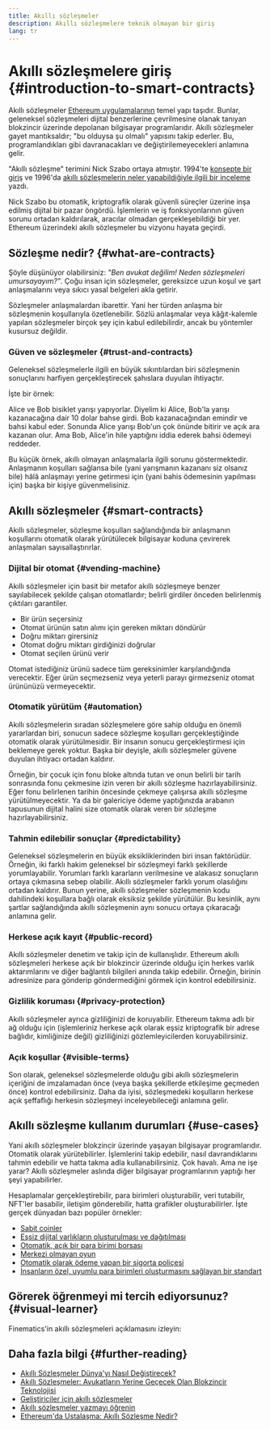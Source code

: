 ```yaml
---
title: Akıllı sözleşmeler
description: Akıllı sözleşmelere teknik olmayan bir giriş
lang: tr
---
```


# Akıllı sözleşmelere giriş {#introduction-to-smart-contracts}

Akıllı sözleşmeler [Ethereum uygulamalarının](/dapps/) temel yapı taşıdır. Bunlar, geleneksel sözleşmeleri dijital benzerlerine çevrilmesine olanak tanıyan blokzincir üzerinde depolanan bilgisayar programlarıdır. Akıllı sözleşmeler gayet mantıksaldır; "bu olduysa şu olmalı" yapısını takip ederler. Bu, programlandıkları gibi davranacakları ve değiştirilemeyecekleri anlamına gelir.

"Akıllı sözleşme" terimini Nick Szabo ortaya atmıştır. 1994'te [konsepte bir giriş](https://www.fon.hum.uva.nl/rob/Courses/InformationInSpeech/CDROM/Literature/LOTwinterschool2006/szabo.best.vwh.net/smart.contracts.html) ve 1996'da [akıllı sözleşmelerin neler yapabildiğiyle ilgili bir inceleme](https://www.fon.hum.uva.nl/rob/Courses/InformationInSpeech/CDROM/Literature/LOTwinterschool2006/szabo.best.vwh.net/smart_contracts_2.html) yazdı.

Nick Szabo bu otomatik, kriptografik olarak güvenli süreçler üzerine inşa edilmiş dijital bir pazar öngördü. İşlemlerin ve iş fonksiyonlarının güven sorunu ortadan kaldırılarak, aracılar olmadan gerçekleşebildiği bir yer. Ethereum üzerindeki akıllı sözleşmeler bu vizyonu hayata geçirdi.

## Sözleşme nedir? {#what-are-contracts}

Şöyle düşünüyor olabilirsiniz: _"Ben avukat değilim! Neden sözleşmeleri umursayayım?"_. Çoğu insan için sözleşmeler, gereksizce uzun koşul ve şart anlaşmalarını veya sıkıcı yasal belgeleri akla getirir.

Sözleşmeler anlaşmalardan ibarettir. Yani her türden anlaşma bir sözleşmenin koşullarıyla özetlenebilir. Sözlü anlaşmalar veya kâğıt-kalemle yapılan sözleşmeler birçok şey için kabul edilebilirdir, ancak bu yöntemler kusursuz değildir.

### Güven ve sözleşmeler {#trust-and-contracts}

Geleneksel sözleşmelerle ilgili en büyük sıkıntılardan biri sözleşmenin sonuçlarını harfiyen gerçekleştirecek şahıslara duyulan ihtiyaçtır.

İşte bir örnek:

Alice ve Bob bisiklet yarışı yapıyorlar. Diyelim ki Alice, Bob'la yarışı kazanacağına dair 10 dolar bahse girdi. Bob kazanacağından emindir ve bahsi kabul eder. Sonunda Alice yarışı Bob'un çok önünde bitirir ve açık ara kazanan olur. Ama Bob, Alice'in hile yaptığını iddia ederek bahsi ödemeyi reddeder.

Bu küçük örnek, akıllı olmayan anlaşmalarla ilgili sorunu göstermektedir. Anlaşmanın koşulları sağlansa bile (yani yarışmanın kazananı siz olsanız bile) hâlâ anlaşmayı yerine getirmesi için (yani bahis ödemesinin yapılması için) başka bir kişiye güvenmelisiniz.

## Akıllı sözleşmeler {#smart-contracts}

Akıllı sözleşmeler, sözleşme koşulları sağlandığında bir anlaşmanın koşullarını otomatik olarak yürütülecek bilgisayar koduna çevirerek anlaşmaları sayısallaştırırlar.

### Dijital bir otomat {#vending-machine}

Akıllı sözleşmeler için basit bir metafor akıllı sözleşmeye benzer sayılabilecek şekilde çalışan otomatlardır; belirli girdiler önceden belirlenmiş çıktıları garantiler.

- Bir ürün seçersiniz
- Otomat ürünün satın alımı için gereken miktarı döndürür
- Doğru miktarı girersiniz
- Otomat doğru miktarı girdiğinizi doğrular
- Otomat seçilen ürünü verir

Otomat istediğiniz ürünü sadece tüm gereksinimler karşılandığında verecektir. Eğer ürün seçmezseniz veya yeterli parayı girmezseniz otomat ürününüzü vermeyecektir.

### Otomatik yürütüm {#automation}

Akıllı sözleşmelerin sıradan sözleşmelere göre sahip olduğu en önemli yararlardan biri, sonucun sadece sözleşme koşulları gerçekleştiğinde otomatik olarak yürütülmesidir. Bir insanın sonucu gerçekleştirmesi için beklemeye gerek yoktur. Başka bir deyişle, akıllı sözleşmeler güvene duyulan ihtiyacı ortadan kaldırır.

Örneğin, bir çocuk için fonu bloke altında tutan ve onun belirli bir tarih sonrasında fonu çekmesine izin veren bir akıllı sözleşme hazırlayabilirsiniz. Eğer fonu belirlenen tarihin öncesinde çekmeye çalışırsa akıllı sözleşme yürütülmeyecektir. Ya da bir galericiye ödeme yaptığınızda arabanın tapusunun dijital halini size otomatik olarak veren bir sözleşme hazırlayabilirsiniz.

### Tahmin edilebilir sonuçlar {#predictability}

Geleneksel sözleşmelerin en büyük eksikliklerinden biri insan faktörüdür. Örneğin, iki farklı hakim geleneksel bir sözleşmeyi farklı şekillerde yorumlayabilir. Yorumları farklı kararların verilmesine ve alakasız sonuçların ortaya çıkmasına sebep olabilir. Akıllı sözleşmeler farklı yorum olasılığını ortadan kaldırır. Bunun yerine, akıllı sözleşmeler sözleşmenin kodu dahilindeki koşullara bağlı olarak eksiksiz şekilde yürütülür. Bu kesinlik, aynı şartlar sağlandığında akıllı sözleşmenin aynı sonucu ortaya çıkaracağı anlamına gelir.

### Herkese açık kayıt {#public-record}

Akıllı sözleşmeler denetim ve takip için de kullanışlıdır. Ethereum akıllı sözleşmeleri herkese açık bir blokzincir üzerinde olduğu için herkes varlık aktarımlarını ve diğer bağlantılı bilgileri anında takip edebilir. Örneğin, birinin adresinize para gönderip göndermediğini görmek için kontrol edebilirsiniz.

### Gizlilik koruması {#privacy-protection}

Akıllı sözleşmeler ayrıca gizliliğinizi de koruyabilir. Ethereum takma adlı bir ağ olduğu için (işlemleriniz herkese açık olarak eşsiz kriptografik bir adrese bağlıdır, kimliğinize değil) gizliliğinizi gözlemleyicilerden koruyabilirsiniz.

### Açık koşullar {#visible-terms}

Son olarak, geleneksel sözleşmelerde olduğu gibi akıllı sözleşmelerin içeriğini de imzalamadan önce (veya başka şekillerde etkileşime geçmeden önce) kontrol edebilirsiniz. Daha da iyisi, sözleşmedeki koşulların herkese açık şeffaflığı herkesin sözleşmeyi inceleyebileceği anlamına gelir.

## Akıllı sözleşme kullanım durumları {#use-cases}

Yani akıllı sözleşmeler blokzincir üzerinde yaşayan bilgisayar programlarıdır. Otomatik olarak yürütebilirler. İşlemlerini takip edebilir, nasıl davrandıklarını tahmin edebilir ve hatta takma adla kullanabilirsiniz. Çok havalı. Ama ne işe yarar? Akıllı sözleşmeler aslında diğer bilgisayar programlarının yaptığı her şeyi yapabilirler.

Hesaplamalar gerçekleştirebilir, para birimleri oluşturabilir, veri tutabilir, NFT'ler basabilir, iletişim gönderebilir, hatta grafikler oluşturabilirler. İşte gerçek dünyadan bazı popüler örnekler:

- [Sabit coinler](/stablecoins/)
- [Eşsiz dijital varlıkların oluşturulması ve dağıtılması](/nft/)
- [Otomatik, açık bir para birimi borsası](/get-eth/#dex)
- [Merkezi olmayan oyun](/dapps/?category=gaming)
- [Otomatik olarak ödeme yapan bir sigorta poliçesi](https://etherisc.com/)
- [İnsanların özel, uyumlu para birimleri oluşturmasını sağlayan bir standart](/developers/docs/standards/tokens/)

## Görerek öğrenmeyi mi tercih ediyorsunuz? {#visual-learner}

Finematics'in akıllı sözleşmeleri açıklamasını izleyin:

<YouTube id="pWGLtjG-F5c" />

## Daha fazla bilgi {#further-reading}

- [Akıllı Sözleşmeler Dünya'yı Nasıl Değiştirecek?](https://www.youtube.com/watch?v=pA6CGuXEKtQ)
- [Akıllı Sözleşmeler: Avukatların Yerine Geçecek Olan Blokzincir Teknolojisi](https://blockgeeks.com/guides/smart-contracts/)
- [Geliştiriciler için akıllı sözleşmeler](/developers/docs/smart-contracts/)
- [Akıllı sözleşmeler yazmayı öğrenin](/developers/learning-tools/)
- [Ethereum'da Ustalaşma: Akıllı Sözleşme Nedir?](https://github.com/ethereumbook/ethereumbook/blob/develop/07smart-contracts-solidity.asciidoc#what-is-a-smart-contract)
